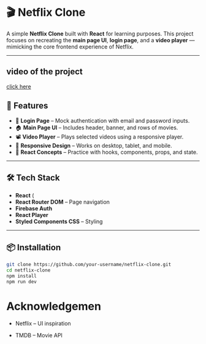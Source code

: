# 🎬 Netflix Clone

A simple **Netflix Clone** built with **React** for learning purposes. This project focuses on recreating the **main page UI**, **login page**, and a **video player** — mimicking the core frontend experience of Netflix.

---

## video of the project
<a href  ="https://www.youtube.com/watch?v=drsogO66t3M">click here <a/>

## 🚀 Features

- 🔐 **Login Page** – Mock authentication with email and password inputs.
- 🏠 **Main Page UI** – Includes header, banner, and rows of movies.
- 📽️ **Video Player** – Plays selected videos using a responsive player.
- 🎨 **Responsive Design** – Works on desktop, tablet, and mobile.
- 🧠 **React Concepts** – Practice with hooks, components, props, and state.

---

## 🛠️ Tech Stack

- **React** (
- **React Router DOM** – Page navigation
- **Firebase Auth** 
- **React Player** 
- **Styled Components CSS** – Styling

---

## 📦 Installation


```bash
git clone https://github.com/your-username/netflix-clone.git
cd netflix-clone
npm install
npm run dev
```
# Acknowledgemen
* Netflix – UI inspiration

* TMDB – Movie API

    

